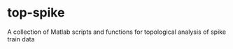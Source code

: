 # top-spike
A collection of Matlab scripts and functions for topological analysis of spike train data
